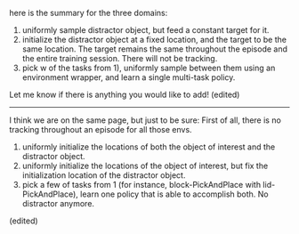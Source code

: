 here is the summary for the three domains:

1. uniformly sample distractor object, but feed a constant target for it.
2. initialize the distractor object at a fixed location, and the target to be the same location. The target remains the same throughout the episode and the entire training session. There will not be tracking.
3. pick w of the tasks from 1), uniformly sample between them using an environment wrapper, and learn a single multi-task policy.

 Let me know if there is anything you would like to add! (edited) 

------

I think we are on the same page, but just to be sure:
First of all, there is no tracking throughout an episode for all those envs.

1. uniformly initialize the locations of both the object of interest and the distractor object.
2. uniformly initialize the locations of the object of interest, but fix the initialization location of the distractor object.
3. pick a few of tasks from 1 (for instance, block-PickAndPlace with lid-PickAndPlace), learn one policy that is able to accomplish both. No distractor anymore.

(edited)